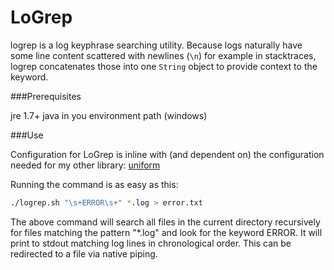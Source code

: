LoGrep
======

logrep is a log keyphrase searching utility. Because logs naturally have some line content scattered with newlines (`\n`) for example in stacktraces, logrep concatenates those into one `String` object to provide context to the keyword.

###Prerequisites

jre 1.7+
java in you environment path (windows)

###Use

Configuration for LoGrep is inline with (and dependent on) the configuration needed for my other library: [uniform](https://github.com/comamitc/uniform/blob/master/readme.md)

Running the command is as easy as this:

```sh
./logrep.sh "\s+ERROR\s+" *.log > error.txt
```

The above command will search all files in the current directory recursively for files matching the pattern "*.log" and look for the keyword ERROR. It will print to stdout matching log lines in chronological order.  This can be redirected to a file via native piping.